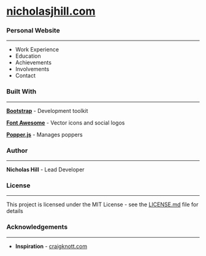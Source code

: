 # [nicholasjhill.com](https://www.nicholasjhill.com "nicholasjhill.com")

### Personal Website
------------
- Work Experience
- Education
- Achievements
- Involvements
- Contact

### Built With
------------
**[Bootstrap](https://getbootstrap.com "Bootstrap")** -  Development toolkit

**[Font Awesome](https://origin.fontawesome.com "Font Awesome")** - Vector icons and social logos

**[Popper.js](https://popper.js.org "Popper.js")** - Manages poppers

### Author
------------
**Nicholas Hill** - Lead Developer

### License
------------
This project is licensed under the MIT License - see the [LICENSE.md](https://github.com/nickjhill14/nickjhill14.github.io/blob/master/LICENSE.md) file for details

### Acknowledgements
------------
- **Inspiration** - [craigknott.com](http://www.craigknott.com "craigknott.com")
